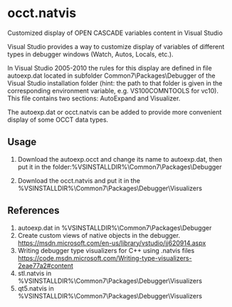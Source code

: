 # occt.natvis
Customized display of OPEN CASCADE variables content in Visual Studio

Visual Studio provides a way to customize display of variables of different types in debugger windows (Watch, Autos, Locals, etc.).

In Visual Studio 2005-2010 the rules for this display are defined in file autoexp.dat located in subfolder 
Common7\Packages\Debugger of the Visual Studio installation folder (hint: the path to that folder is given 
in the corresponding environment variable, e.g. VS100COMNTOOLS for vc10). This file contains two sections: 
AutoExpand and Visualizer. 

The autoexp.dat or occt.natvis can be added to provide more convenient display of some OCCT data types.

## Usage
1. Download the autoexp.occt and change its name to autoexp.dat, then put it in the folder:%VSINSTALLDIR%\Common7\Packages\Debugger

2. Download the occt.natvis and put it in the %VSINSTALLDIR%\Common7\Packages\Debugger\Visualizers

## References
1. autoexp.dat in %VSINSTALLDIR%\Common7\Packages\Debugger
2. Create custom views of native objects in the debugger. 
   https://msdn.microsoft.com/en-us/library/vstudio/jj620914.aspx 
3. Writing debugger type visualizers for C++ using .natvis files 
   https://code.msdn.microsoft.com/Writing-type-visualizers-2eae77a2#content 
4. stl.natvis in %VSINSTALLDIR%\Common7\Packages\Debugger\Visualizers 
5. qt5.natvis in %VSINSTALLDIR%\Common7\Packages\Debugger\Visualizers
